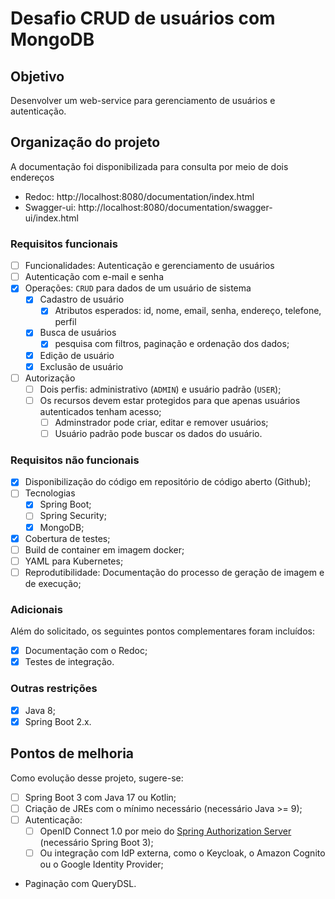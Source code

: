 # Desafio CRUD de usuários com MongoDB

## Objetivo

Desenvolver um web-service para gerenciamento de usuários e autenticação.

## Organização do projeto

A documentação foi disponibilizada para consulta por meio de dois endereços 
 * Redoc: http://localhost:8080/documentation/index.html
 * Swagger-ui: http://localhost:8080/documentation/swagger-ui/index.html

### Requisitos funcionais

 * [ ] Funcionalidades: Autenticação e gerenciamento de usuários
 * [ ] Autenticação com e-mail e senha
 * [x] Operações: `CRUD` para dados de um usuário de sistema
   * [x] Cadastro de usuário  
     * [x] Atributos esperados: id, nome, email, senha, endereço, telefone, perfil
   * [x] Busca de usuários
     * [x] pesquisa com filtros, paginação e ordenação dos dados;
   * [x] Edição de usuário
   * [x] Exclusão de usuário
 * [ ] Autorização
   * [ ] Dois perfis: administrativo (`ADMIN`) e usuário padrão (`USER`);
   * [ ] Os recursos devem estar protegidos para que apenas usuários autenticados tenham acesso;
     * [ ] Adminstrador pode criar, editar e remover usuários;
     * [ ] Usuário padrão pode buscar os dados do usuário.

### Requisitos não funcionais

 * [x] Disponibilização do código em repositório de código aberto (Github);
 * [ ] Tecnologias
   * [x] Spring Boot;
   * [ ] Spring Security;
   * [x] MongoDB;
 * [x] Cobertura de testes;
 * [ ] Build de container em imagem docker;
 * [ ] YAML para Kubernetes;
 * [ ] Reprodutibilidade: Documentação do processo de geração de imagem e de execução;

### Adicionais

Além do solicitado, os seguintes pontos complementares foram incluídos:

 * [x] Documentação com o Redoc;
 * [x] Testes de integração.

### Outras restrições

 * [x] Java 8;
 * [x] Spring Boot 2.x.

## Pontos de melhoria

Como evolução desse projeto, sugere-se:

 * [ ] Spring Boot 3 com Java 17 ou Kotlin;
 * [ ] Criação de JREs com o mínimo necessário (necessário Java >= 9);
 * [ ] Autenticação:
   * [ ] OpenID Connect 1.0 por meio do [Spring Authorization Server](https://spring.io/projects/spring-authorization-server) (necessário Spring Boot 3);
   * [ ] Ou integração com IdP externa, como o Keycloak, o Amazon Cognito ou o Google Identity Provider;
 * Paginação com QueryDSL.
